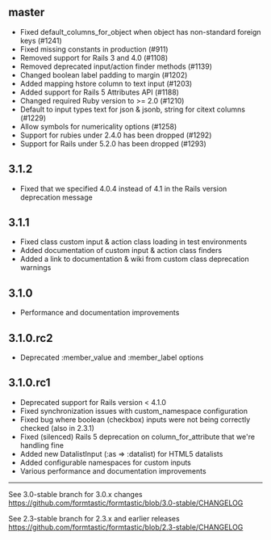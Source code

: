 ## master
  * Fixed default_columns_for_object when object has non-standard foreign keys (#1241)
  * Fixed missing constants in production (#911)
  * Removed support for Rails 3 and 4.0 (#1108)
  * Removed deprecated input/action finder methods (#1139)
  * Changed boolean label padding to margin (#1202)
  * Added mapping hstore column to text input (#1203)
  * Added support for Rails 5 Attributes API (#1188)
  * Changed required Ruby version to >= 2.0 (#1210)
  * Default to input types text for json & jsonb, string for citext columns (#1229)
  * Allow symbols for numericality options (#1258)
  * Support for rubies under 2.4.0 has been dropped (#1292)
  * Support for Rails under 5.2.0 has been dropped (#1293)

## 3.1.2

  * Fixed that we specified 4.0.4 instead of 4.1 in the Rails version deprecation message

## 3.1.1

  * Fixed class custom input & action class loading in test environments
  * Added documentation of custom input & action class finders
  * Added a link to documentation & wiki from custom class deprecation warnings

## 3.1.0

  * Performance and documentation improvements

## 3.1.0.rc2

  * Deprecated :member_value and :member_label options

## 3.1.0.rc1

  * Deprecated support for Rails version < 4.1.0
  * Fixed synchronization issues with custom_namespace configuration
  * Fixed bug where boolean (checkbox) inputs were not being correctly checked (also in 2.3.1)
  * Fixed (silenced) Rails 5 deprecation on column_for_attribute that we're handling fine
  * Added new DatalistInput (:as => :datalist) for HTML5 datalists
  * Added configurable namespaces for custom inputs
  * Various performance and documentation improvements

---

See 3.0-stable branch for 3.0.x changes
https://github.com/formtastic/formtastic/blob/3.0-stable/CHANGELOG

See 2.3-stable branch for 2.3.x and earlier releases
https://github.com/formtastic/formtastic/blob/2.3-stable/CHANGELOG
